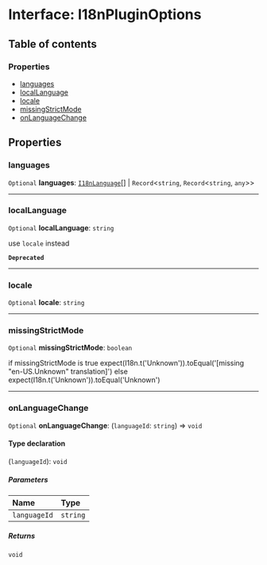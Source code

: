 # Interface: I18nPluginOptions

## Table of contents

### Properties

* [languages](/en/auto-docs/editor/interfaces/I18nPluginOptions.md#languages)
* [localLanguage](/en/auto-docs/editor/interfaces/I18nPluginOptions.md#locallanguage)
* [locale](/en/auto-docs/editor/interfaces/I18nPluginOptions.md#locale)
* [missingStrictMode](/en/auto-docs/editor/interfaces/I18nPluginOptions.md#missingstrictmode)
* [onLanguageChange](/en/auto-docs/editor/interfaces/I18nPluginOptions.md#onlanguagechange)

## Properties

### languages

`Optional` **languages**: [`I18nLanguage`](/en/auto-docs/editor/interfaces/I18nLanguage.md)\[] | `Record`<`string`, `Record`<`string`, `any`>>

***

### localLanguage

`Optional` **localLanguage**: `string`

use `locale` instead

**`Deprecated`**

***

### locale

`Optional` **locale**: `string`

***

### missingStrictMode

`Optional` **missingStrictMode**: `boolean`

if missingStrictMode is true
expect(I18n.t('Unknown')).toEqual('\[missing "en-US.Unknown" translation]')
else
expect(I18n.t('Unknown')).toEqual('Unknown')

***

### onLanguageChange

`Optional` **onLanguageChange**: (`languageId`: `string`) => `void`

#### Type declaration

(`languageId`): `void`

##### Parameters

| Name | Type |
| :------ | :------ |
| `languageId` | `string` |

##### Returns

`void`
